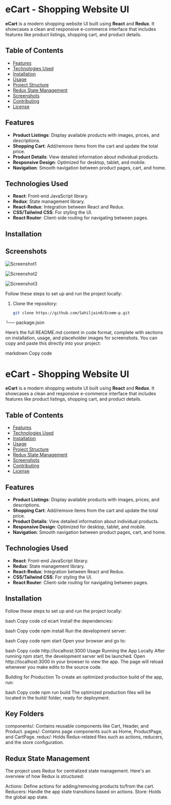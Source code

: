 # eCart - Shopping Website UI

**eCart** is a modern shopping website UI built using **React** and **Redux**. It showcases a clean and responsive e-commerce interface that includes features like product listings, shopping cart, and product details.

## Table of Contents

- [Features](#features)
- [Technologies Used](#technologies-used)
- [Installation](#installation)
- [Usage](#usage)
- [Project Structure](#project-structure)
- [Redux State Management](#redux-state-management)
- [Screenshots](#screenshots)
- [Contributing](#contributing)
- [License](#license)

## Features

- **Product Listings**: Display available products with images, prices, and descriptions.
- **Shopping Cart**: Add/remove items from the cart and update the total price.
- **Product Details**: View detailed information about individual products.
- **Responsive Design**: Optimized for desktop, tablet, and mobile.
- **Navigation**: Smooth navigation between product pages, cart, and home.

## Technologies Used

- **React**: Front-end JavaScript library.
- **Redux**: State management library.
- **React-Redux**: Integration between React and Redux.
- **CSS/Tailwind CSS**: For styling the UI.
- **React Router**: Client-side routing for navigating between pages.

## Installation

## Screenshots 
![Screenshot1](https://res.cloudinary.com/dxzniberu/image/upload/v1727547107/Screenshot_20_m9wk5v.png)


![Screenshot2](https://res.cloudinary.com/dxzniberu/image/upload/v1727547058/Screenshot_21_manh1d.png)


![Screenshot3](https://res.cloudinary.com/dxzniberu/image/upload/v1727547057/Screenshot_22_zbf4no.png)

Follow these steps to set up and run the project locally:

1. Clone the repository:
   ```bash
   git clone https://github.com/Sahiljain0/Ecomm-p.git

└── package.json

Here’s the full README.md content in code format, complete with sections on installation, usage, and placeholder images for screenshots. You can copy and paste this directly into your project:

markdown
Copy code
# eCart - Shopping Website UI

**eCart** is a modern shopping website UI built using **React** and **Redux**. It showcases a clean and responsive e-commerce interface that includes features like product listings, shopping cart, and product details.

## Table of Contents

- [Features](#features)
- [Technologies Used](#technologies-used)
- [Installation](#installation)
- [Usage](#usage)
- [Project Structure](#project-structure)
- [Redux State Management](#redux-state-management)
- [Screenshots](#screenshots)
- [Contributing](#contributing)
- [License](#license)

## Features

- **Product Listings**: Display available products with images, prices, and descriptions.
- **Shopping Cart**: Add/remove items from the cart and update the total price.
- **Product Details**: View detailed information about individual products.
- **Responsive Design**: Optimized for desktop, tablet, and mobile.
- **Navigation**: Smooth navigation between product pages, cart, and home.

## Technologies Used

- **React**: Front-end JavaScript library.
- **Redux**: State management library.
- **React-Redux**: Integration between React and Redux.
- **CSS/Tailwind CSS**: For styling the UI.
- **React Router**: Client-side routing for navigating between pages.

## Installation

Follow these steps to set up and run the project locally:


bash
Copy code
cd ecart
Install the dependencies:

bash
Copy code
npm install
Run the development server:

bash
Copy code
npm start
Open your browser and go to:

bash
Copy code
http://localhost:3000
Usage
Running the App Locally
After running npm start, the development server will be launched. Open http://localhost:3000 in your browser to view the app. The page will reload whenever you make edits to the source code.

Building for Production
To create an optimized production build of the app, run:

bash
Copy code
npm run build
The optimized production files will be located in the build/ folder, ready for deployment.

## Key Folders
components/: Contains reusable components like Cart, Header, and Product.
pages/: Contains page components such as Home, ProductPage, and CartPage.
redux/: Holds Redux-related files such as actions, reducers, and the store configuration.

## Redux State Management
The project uses Redux for centralized state management. Here's an overview of how Redux is structured:

Actions: Define actions for adding/removing products to/from the cart.
Reducers: Handle the app state transitions based on actions.
Store: Holds the global app state.